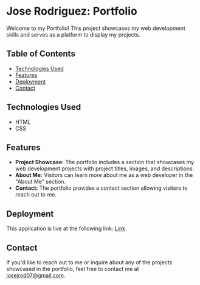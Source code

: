 # Jose Rodriguez: Portfolio

Welcome to my Portfolio! This project showcases my web development skills and serves as a platform to display my projects.

## Table of Contents

- [Technologies Used](#technologies-used)
- [Features](#features)
- [Deployment](#deployment)
- [Contact](#contact)

## Technologies Used

- HTML
- CSS

## Features

- **Project Showcase:** The portfolio includes a section that showcases my web development projects with project titles, images, and descriptions.
- **About Me:** Visitors can learn more about me as a web developer in the "About Me" section.
- **Contact:** The portfolio provides a contact section allowing visitors to reach out to me.

## Deployment

This application is live at the following link: [Link](https://josejrod07.github.io/advanced-portfolio/)

## Contact

If you'd like to reach out to me or inquire about any of the projects showcased in the portfolio, feel free to contact me at josejrod07@gmail.com.

